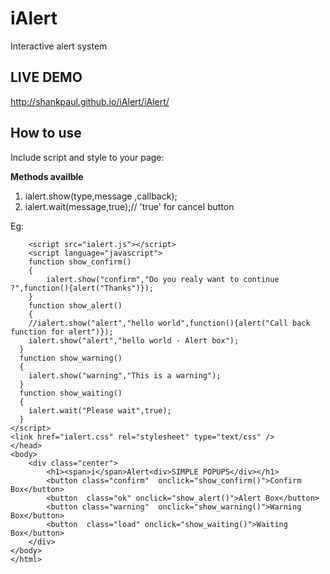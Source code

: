iAlert
======

Interactive alert system

LIVE DEMO
---------

http://shankpaul.github.io/iAlert/iAlert/

How to use
----------

Include script and style to your page:
  
  <script src="ialert.js"></script>
  <link href="ialert.css" rel="stylesheet" type="text/css" />
  
<b>Methods availble</b>
  
  1. ialert.show(type,message ,callback);
  2. ialert.wait(message,true);// 'true' for cancel button 
  
Eg:
  
  <script language="javascript">
    ialert.show("confirm","Do you realy want to continue ?",function(){alert("Thanks")});
    ialert.wait("Please wait",true);
  <script>  
    
    
Alert Types for ialert.show method
---------------------------------

  1. alert
  2. confirm
  3. warning
  
Example Application
-------------------
  
    <html xmlns="http://www.w3.org/1999/xhtml">
    <head>
    	<meta http-equiv="Content-Type" content="text/html; charset=utf-8" />
    	<title>iAlert Examples</title>
    	<script type="text/javascript" src="http://code.jquery.com/jquery-1.6.min.js"></script>
    	<script src="ialert.js"></script>
    	<script language="javascript">
    	function show_confirm()
    	{	
    		ialert.show("confirm","Do you realy want to continue ?",function(){alert("Thanks")});
    	}
    	function show_alert()
    	{
      	//ialert.show("alert","hello world",function(){alert("Call back function for alert")});
      	ialert.show("alert","hello world - Alert box");
      }
      function show_warning()
      {
      	ialert.show("warning","This is a warning");
      }
      function show_waiting()
      {
      	ialert.wait("Please wait",true);
      }
    </script>
    <link href="ialert.css" rel="stylesheet" type="text/css" />
    </head>
    <body>
    	<div class="center">
    		<h1><span>i</span>Alert<div>SIMPLE POPUPS</div></h1>
    		<button class="confirm"  onclick="show_confirm()">Confirm Box</button>
    		<button  class="ok" onclick="show_alert()">Alert Box</button>
    		<button class="warning"  onclick="show_warning()">Warning Box</button>
    		<button  class="load" onclick="show_waiting()">Waiting Box</button>
    	</div>
    </body>
    </html>
